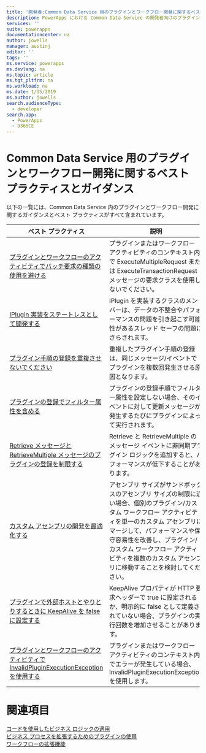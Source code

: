 ```yaml
---
title: '開発者:Common Data Service 用のプラグインとワークフロー開発に関するベスト プラクティスとガイダンス | Microsoft Docs'
description: PowerApps における Common Data Service の開発者向けのプラグインとワークフロー開発に関するベスト プラクティスとガイダンスです。
services: ''
suite: powerapps
documentationcenter: na
author: jowells
manager: austinj
editor: ''
tags: ''
ms.service: powerapps
ms.devlang: na
ms.topic: article
ms.tgt_pltfrm: na
ms.workload: na
ms.date: 1/15/2019
ms.author: jowells
search.audienceType:
  - developer
search.app:
  - PowerApps
  - D365CE
---
```

# <a name="best-practices-and-guidance-regarding-plug-in-and-workflow-development-for-the-common-data-service"></a>Common Data Service 用のプラグインとワークフロー開発に関するベスト プラクティスとガイダンス

以下の一覧には、Common Data Service 内のプラグインとワークフロー開発に関するガイダンスとベスト プラクティスがすべて含まれています。

|ベスト プラクティス  |説明  |
|---------|---------|
|[プラグインとワークフローのアクティビティでバッチ要求の種類の使用を避ける](avoid-batch-requests-plugin.md)     |プラグインまたはワークフロー アクティビティのコンテキスト内で ExecuteMultipleRequest または ExecuteTransactionRequest メッセージの要求クラスを使用しないでください。         |
|[IPlugin 実装をステートレスとして開発する](develop-iplugin-implementations-stateless.md)     |IPlugin を実装するクラスのメンバーは、データの不整合やパフォーマンスの問題を引き起こす可能性があるスレッド セーフの問題にさらされます。         |
|[プラグイン手順の登録を重複させないでください](do-not-duplicate-plugin-step-registration.md)     |重複したプラグイン手順の登録は、同じメッセージ/イベントでプラグインを複数回発生させる原因となります。         |
|[プラグインの登録でフィルター属性を含める](include-filtering-attributes-plugin-registration.md)     |プラグインの登録手順でフィルター属性を設定しない場合、そのイベントに対して更新メッセージが発生するたびにプラグインによって実行されます。         |
|[Retrieve メッセージと RetrieveMultiple メッセージのプラグインの登録を制限する](limit-registration-plugins-retrieve-retrievemultiple.md)     |Retrieve と RetrieveMultiple のメッセージ イベントに非同期プラグイン ロジックを追加すると、パフォーマンスが低下することがあります。         |
|[カスタム アセンブリの開発を最適化する](optimize-assembly-development.md)     |アセンブリ サイズがサンドボックスのアセンブリ サイズの制限に近い場合、個別のプラグイン/カスタム ワークフロー アクティビティを単一のカスタム アセンブリにマージして、パフォーマンスや保守容易性を改善し、プラグイン/カスタム ワークフロー アクティビティを複数のカスタム アセンブリに移動することを検討してください。         |
|[プラグインで外部ホストとやりとりするときに KeepAlive を false に設定する](set-keepalive-false-interacting-external-hosts-plugin.md)     |KeepAlive プロパティが HTTP 要求ヘッダーで true に設定されるか、明示的に false として定義されていない場合、プラグインの実行回数を増加させることがあります。         |
|[プラグインとワークフローのアクティビティで InvalidPluginExecutionException を使用する](use-invalidpluginexecutionexception-plugin-workflow-activities.md)     |プラグインまたはワークフロー アクティビティのコンテキスト内でエラーが発生している場合、InvalidPluginExecutionException を使用します。         |

# <a name="see-also"></a>関連項目
[コードを使用したビジネス ロジックの適用](../../apply-business-logic-with-code.md)<br />
[ビジネス プロセスを拡張するためのプラグインの使用](../../plug-ins.md)<br />
[ワークフローの拡張機能](../../workflow/workflow-extensions.md)<br />